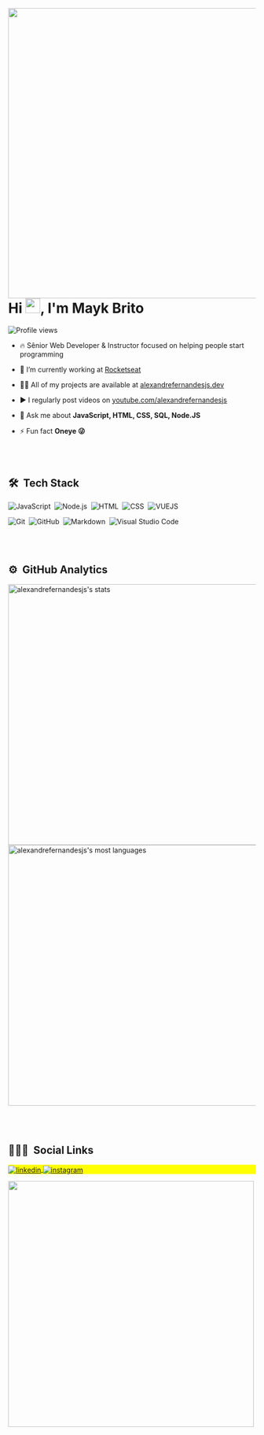 
<img align="right" height="590em" src="https://raw.githubusercontent.com/gist/alexandrefernandesjs/618ef18e3bbb7cdfd200f3a4fc1aabc6/raw/201d47c76006c99fe0dc55ea92e76bdca5537f08/githubcard.svg"/>
<h1 align="left">Hi <img src="https://raw.githubusercontent.com/kaueMarques/kaueMarques/master/hi.gif" width="30px">, I'm Mayk Brito</h1>
<p align="left"> <img src="https://komarev.com/ghpvc/?username=alexandrefernandesjs&color=yellow" alt="Profile views" /> </p>

- 🔥 Sênior Web Developer & Instructor focused on helping people start programming 

- 🔭 I’m currently working at [Rocketseat](https://github.com/Rocketseat)

- 👨‍💻 All of my projects are available at [alexandrefernandesjs.dev](https://alexandrefernandesjs.dev)

- ▶️ I regularly post videos on [youtube.com/alexandrefernandesjs](https://youtube.com/alexandrefernandesjs)

- 💬 Ask me about **JavaScript, HTML, CSS, SQL, Node.JS**

- ⚡ Fun fact **Oneye 😜**

<br><br>

## 🛠 &nbsp;Tech Stack

![JavaScript](https://img.shields.io/badge/-JavaScript-05122A?style=flat&logo=javascript)&nbsp;
![Node.js](https://img.shields.io/badge/-Node.js-05122A?style=flat&logo=node.js)&nbsp;
![HTML](https://img.shields.io/badge/-HTML-05122A?style=flat&logo=HTML5)&nbsp;
![CSS](https://img.shields.io/badge/-CSS-05122A?style=flat&logo=CSS3&logoColor=1572B6)&nbsp;
![VUEJS](https://img.shields.io/badge/VUEJS-VUE-green)&nbsp;
<!-- ![React](https://img.shields.io/badge/-React-05122A?style=flat&logo=react)&nbsp; -->
![Git](https://img.shields.io/badge/-Git-05122A?style=flat&logo=git)&nbsp;
![GitHub](https://img.shields.io/badge/-GitHub-05122A?style=flat&logo=github)&nbsp;
![Markdown](https://img.shields.io/badge/-Markdown-05122A?style=flat&logo=markdown)&nbsp;
![Visual Studio Code](https://img.shields.io/badge/-Visual%20Studio%20Code-05122A?style=flat&logo=visual-studio-code&logoColor=007ACC)&nbsp;
<!-- ![PostgreSQL](https://img.shields.io/badge/-PostgreSQL-05122A?style=flat&logo=postgresql)&nbsp;
![SQLite](https://img.shields.io/badge/-SQLite-05122A?style=flat&logo=sqlite)&nbsp; -->

<br><br>

## ⚙️ &nbsp;GitHub Analytics

<p align="left">
<img width="530em" src="https://github-readme-stats.vercel.app/api?username=alexandrefernandesjs&show_icons=true&theme=vision-friendly-dark" alt="alexandrefernandesjs's stats"/>
<img width="530em" src="https://github-readme-stats.vercel.app/api/top-langs/?username=alexandrefernandesjs&layout=compact&theme=vision-friendly-dark" alt="alexandrefernandesjs's most languages"/>
</p>

<br><br>

## 👨🏽‍🦲 &nbsp;Social Links

<p align="left" style="background:yellow">

<a href="https://linkedin.com/in/alexandrefernandesjs" target="_blank">
  <img align="center" src="https://img.shields.io/badge/-alexandrefernandesjs-05122A?style=flat&logo=linkedin" alt="linkedin"/>
</a>
<a href="https://www.instagram.com/alexandre.fernandesjs/" target="_blank">
 <img align="center" src="https://img.shields.io/badge/-alexandrefernandesjs-05122A?style=flat&logo=instagram" alt="instagram"/>
</a>

</p>

<img width="500em" src="https://github-readme-twitter-gazf.vercel.app/api?id=maykbrito&layout=wide&show_reply=off&show_retweet=off" />


<!--
**maykbrito/maykbrito** is a ✨ _special_ ✨ repository because its `README.md` (this file) appears on your GitHub profile.

Here are some ideas to get you started:

- 🔭 I’m currently working on ...
- 🌱 I’m currently learning ...
- 👯 I’m looking to collaborate on ...
- 🤔 I’m looking for help with ...
- 💬 Ask me about ...
- 📫 How to reach me: ...
- 😄 Pronouns: ...
- ⚡ Fun fact: ...
-->